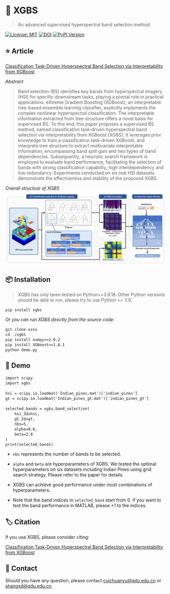 # 🌳 XGBS
> An advanced supervised hyperspectral band selection method

[![License: MIT](https://img.shields.io/badge/License-MIT-yellow.svg)](https://opensource.org/licenses/MIT) [![DOI](https://zenodo.org/badge/DOI/10.5281/zenodo.1234567.svg)](https://doi.org/10.1109/JSTARS.2025.3572278) [![PyPI Version](https://img.shields.io/pypi/v/your-package-name.svg)](https://pypi.org/project/your-package-name/)

## ⭐ Article
[Classification Task-Driven Hyperspectral Band Selection via Interpretability from XGBoost](https://ieeexplore.ieee.org/document/11008687)

*Abstract*
> Band selection (BS) identifies key bands from hyperspectral imagery (HSI) for specific downstream tasks, playing a pivotal role in practical applications. eXtreme Gradient Boosting (XGBoost), an interpretable tree-based ensemble learning classifier, explicitly implements the complex nonlinear hyperspectral classification. The interpretable information extracted from tree structure offers a novel basis for supervised BS. To this end, this paper proposes a supervised BS method, named classification task-driven hyperspectral band selection via interpretability from XGBoost (XGBS). It leverages prior knowledge to train a classification task-driven XGBoost, and interprets tree structure to extract multivariate interpretable information, encompassing band split gain and two types of band dependencies. Subsequently, a heuristic search framework is employed to evaluate band performance, facilitating the selection of bands with strong classification capability, high interdependency and low redundancy. Experiments conducted on six real HSI datasets demonstrate the effectiveness and stability of the proposed XGBS.

*Overall structure of XGBS*
![XGBS](images/xgbs-overall-structure.png "XGBS")

## 📦️ Installation
> XGBS has only been tested on Python==3.9.18.
> Other Python versions should be able to run, please try to use Python >= 3.9.

```
pip install xgbs
```
*Or you can run XGBS directly from the source code*:
```
git clone xxxx
cd ./xgbs
pip install numpy>=2.0.2
pip install XGBoost>=1.8.1
python demo.py
```
## 🧩 Demo

```
import scipy
import xgbs

hsi = scipy.io.loadmat('Indian_pines.mat')['indian_pines']
gt = scipy.io.loadmat('Indian_pines_gt.mat')['indian_pines_gt']

selected_bands = xgbs.band_selection(
    hsi_3d=hsi,
    gt_2d=gt,
    nbs=5,
    alpha=0.6,
    beta=2.0
)
print(selected_bands)
```

- `nbs` represents the number of bands to be selected.

- `alpha` and `beta` are hyperparameters of XGBS. We tested the optimal hyperparameters on six datasets including Indian Pines using grid search strategy.  Please refer to the paper for details.

- XGBS can achieve good performance under most combinations of hyperparameters.

- Note that the band indices in `selected_band` start from 0.  If you want to test the band performance in MATLAB, please +1 to the indices.

## 🏷️ Citation

If you use XGBS, please consider citing:

[Classification Task-Driven Hyperspectral Band Selection via Interpretability from XGBoost](https://ieeexplore.ieee.org/document/11008687)

## 🤝 Contact

Should you have any question, please contact cuichuanyu@qdu.edu.cn or shangxd@qdu.edu.cn.



